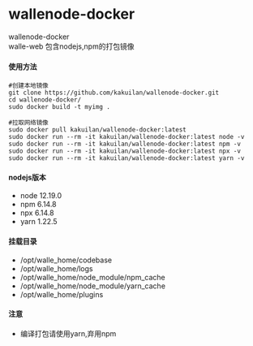 # wallenode-docker
wallenode-docker  
walle-web 包含nodejs,npm的打包镜像


#### 使用方法
```shell
#创建本地镜像
git clone https://github.com/kakuilan/wallenode-docker.git
cd wallenode-docker/
sudo docker build -t myimg .

#拉取网络镜像
sudo docker pull kakuilan/wallenode-docker:latest
sudo docker run --rm -it kakuilan/wallenode-docker:latest node -v
sudo docker run --rm -it kakuilan/wallenode-docker:latest npm -v
sudo docker run --rm -it kakuilan/wallenode-docker:latest npx -v
sudo docker run --rm -it kakuilan/wallenode-docker:latest yarn -v
```

#### nodejs版本
- node  12.19.0
- npm   6.14.8
- npx   6.14.8
- yarn  1.22.5

#### 挂载目录
- /opt/walle_home/codebase
- /opt/walle_home/logs
- /opt/walle_home/node_module/npm_cache
- /opt/walle_home/node_module/yarn_cache
- /opt/walle_home/plugins

#### 注意
- 编译打包请使用yarn,弃用npm